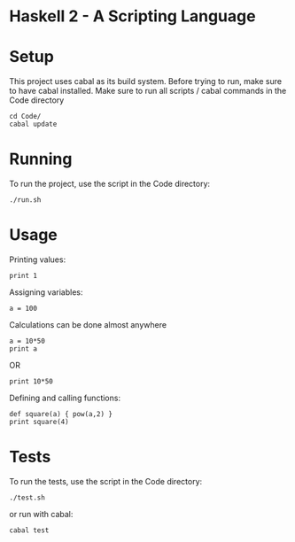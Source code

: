 # Haskell 2 - A Scripting Language

# Setup #
This project uses cabal as its build system.
Before trying to run, make sure to have cabal installed.
Make sure to run all scripts / cabal commands in the Code directory
```console
cd Code/
cabal update
```

# Running #
To run the project, use the script in the Code directory:
```console
./run.sh
```

# Usage #
Printing values:
```console
print 1
```

Assigning variables:
```console
a = 100
```

Calculations can be done almost anywhere
```console
a = 10*50
print a
```
OR
```console
print 10*50
```

Defining and calling functions:
```console
def square(a) { pow(a,2) }
print square(4)
```

# Tests #
To run the tests, use the script in the Code directory:
```console
./test.sh
```
or run with cabal:
```console
cabal test
```
